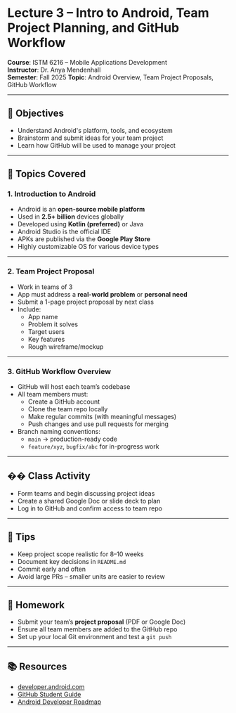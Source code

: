 # Lecture 3 – Intro to Android, Team Project Planning, and GitHub Workflow

**Course**: ISTM 6216 – Mobile Applications Development  
**Instructor**: Dr. Anya Mendenhall  
**Semester**: Fall 2025
**Topic**: Android Overview, Team Project Proposals, GitHub Workflow

---

## 🎯 Objectives

- Understand Android's platform, tools, and ecosystem  
- Brainstorm and submit ideas for your team project  
- Learn how GitHub will be used to manage your project  

---

## 🧠 Topics Covered

### 1. **Introduction to Android**
- Android is an **open-source mobile platform**
- Used in **2.5+ billion** devices globally  
- Developed using **Kotlin (preferred)** or Java  
- Android Studio is the official IDE  
- APKs are published via the **Google Play Store**  
- Highly customizable OS for various device types

---

### 2. **Team Project Proposal**
- Work in teams of 3  
- App must address a **real-world problem** or **personal need**  
- Submit a 1-page project proposal by next class  
- Include:
  - App name
  - Problem it solves
  - Target users
  - Key features
  - Rough wireframe/mockup

---

### 3. **GitHub Workflow Overview**
- GitHub will host each team’s codebase
- All team members must:
  - Create a GitHub account
  - Clone the team repo locally
  - Make regular commits (with meaningful messages)
  - Push changes and use pull requests for merging
- Branch naming conventions:
  - `main` → production-ready code  
  - `feature/xyz`, `bugfix/abc` for in-progress work

---

## �� Class Activity

- Form teams and begin discussing project ideas  
- Create a shared Google Doc or slide deck to plan  
- Log in to GitHub and confirm access to team repo  

---

## 🧩 Tips

- Keep project scope realistic for 8–10 weeks  
- Document key decisions in `README.md`  
- Commit early and often  
- Avoid large PRs – smaller units are easier to review  

---

## 📌 Homework

- Submit your team’s **project proposal** (PDF or Google Doc)  
- Ensure all team members are added to the GitHub repo  
- Set up your local Git environment and test a `git push`

---

## 📚 Resources

- [developer.android.com](https://developer.android.com/)  
- [GitHub Student Guide](https://docs.github.com/en/get-started/quickstart)  
- [Android Developer Roadmap](https://developer.android.com/guide)

